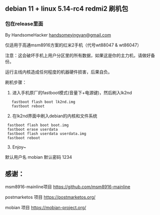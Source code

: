 ## debian 11 + linux 5.14-rc4 redmi2 刷机包

### 包在release里面

By HandsomeHacker <handsomeyingyan@gmail.com>

仅适用于高通msm8916方案的红米2手机（代号wt88047 & wt86047）

注意：这会破坏手机上用户分区里的所有数据，如果这是你的主力机，请做好备份。

运行主线内核造成任何程度的机器硬件损害，后果自负。

刷机步骤：

1. 进入手机原厂的fastboot模式(音量下+电源键)，然后刷入lk2nd
``` shell
   fastboot flash boot lk2nd.img
   fastboot reboot
```   
2. 在lk2nd界面中刷入debian的内核和文件系统
  ```  shell
   fastboot flash boot boot.img
   fastboot erase userdata
   fastboot flash userdata userdata.img
   fastboot reboot
   ```
3. Enjoy~

默认用户名 mobian 默认密码 1234

## 感谢：
   msm8916-mainline项目 https://github.com/msm8916-mainline
   
   postmarketos 项目 https://postmarketos.org/
   
   mobian 项目 https://mobian-project.org/

